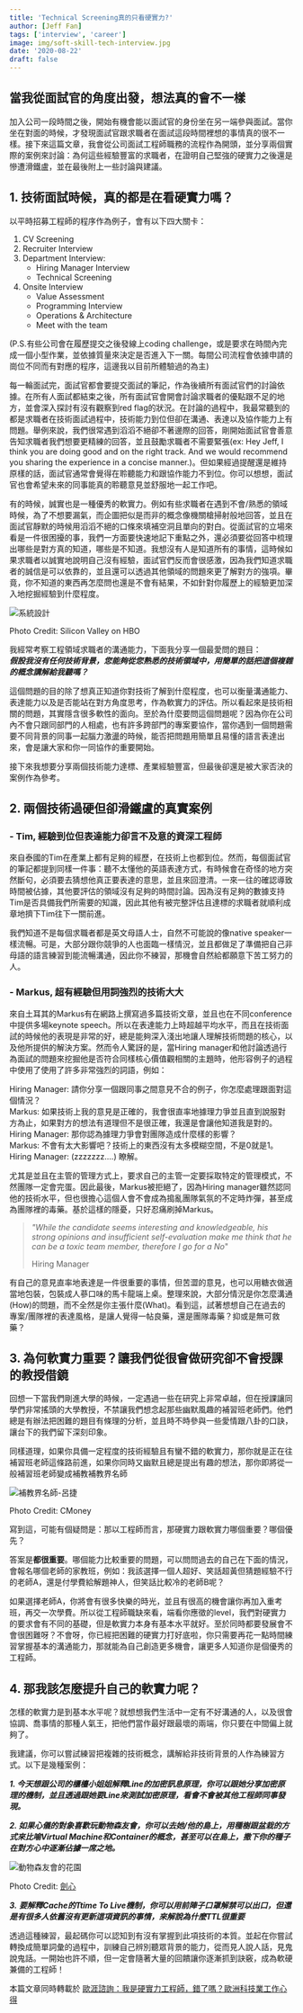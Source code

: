 ```yaml
---
title: 'Technical Screening真的只看硬實力?'
author: [Jeff Fan]
tags: ['interview', 'career']
image: img/soft-skill-tech-interview.jpg
date: '2020-08-22'
draft: false
---
```


## 當我從面試官的角度出發，想法真的會不一樣

加入公司一段時間之後，開始有機會能以面試官的身份坐在另一端參與面試。當你坐在對面的時候，才發現面試官跟求職者在面試這段時間裡想的事情真的很不一樣。接下來這篇文章，我會從公司面試工程師職務的流程作為開頭，並分享兩個實際的案例來討論：為何這些經驗豐富的求職者，在證明自己堅強的硬實力之後還是慘遭滑鐵盧，並在最後附上一些討論與建議。

## 1\. 技術面試時候，真的都是在看硬實力嗎？

以平時招募工程師的程序作為例子，會有以下四大關卡：

1. CV Screening
2. Recruiter Interview
3. Department Interview:
    - Hiring Manager Interview
    - Technical Screening
4. Onsite Interview
    - Value Assessment
    - Programming Interview
    - Operations & Architecture
    - Meet with the team

(P.S.有些公司會在履歷提交之後發線上coding challenge，或是要求在時間內完成一個小型作業，並依據質量來決定是否進入下一關。每間公司流程會依據申請的崗位不同而有對應的程序，這邊我以目前所體驗過的為主)

每一輪面試完，面試官都會要提交面試的筆記，作為後續所有面試官們的討論依據。在所有人面試都結束之後，所有面試官會開會討論求職者的優點跟不足的地方，並會深入探討有沒有觀察到red flag的狀況。在討論的過程中，我最常聽到的都是求職者在技術面試過程中，技術能力到位但卻在溝通、表達以及協作能力上有問題。舉例來說，我們很常遇到滔滔不絕卻不著邊際的回答，剛開始面試官會善意告知求職者我們想要更精練的回答，並且鼓勵求職者不需要緊張(ex: Hey Jeff, I think you are doing good and on the right track. And we would recommend you sharing the experience in a concise manner.)。但如果經過提醒還是維持原樣的話，面試官通常會覺得在聆聽能力和跟協作能力不到位。你可以想想，面試官也會希望未來的同事能真的聆聽意見並舒服地一起工作吧。

有的時候，誠實也是一種優秀的軟實力。例如有些求職者在遇到不會/熟悉的領域時候，為了不想要漏氣，而企圖把似是而非的概念像機關槍掃射般地回答，並且在面試官靜默的時候用滔滔不絕的口條來填補空洞且單向的對白。從面試官的立場來看是一件很困擾的事，我們一方面要快速地記下重點之外，還必須要從回答中梳理出哪些是對方真的知道，哪些是不知道。我想沒有人是知道所有的事情，這時候如果求職者以誠實地說明自己沒有經驗，面試官們反而會很感激，因為我們知道求職者的誠信是可以依靠的，並且還可以透過其他領域的問題來更了解對方的強項。畢竟，你不知道的東西再怎麼問也還是不會有結果，不如針對你履歷上的經驗更加深入地挖掘經驗到什麼程度。

![系統設計](https://lh3.googleusercontent.com/Uz0DvM4mMK3CESQ0Z3q7C-8YAT0GUKNN8FQseoWb0G1LGBrhmzAm-uSiUC-B3P2zYZgKJE6I95VsXCjDfoPXKNkMuusOTZRAyHUwVdnEfmdKYHqK8ed6-46migXKIZX8i7M-O3vn)

Photo Credit: Silicon Valley on HBO

我經常考察工程領域求職者的溝通能力，下面我分享一個最愛問的題目：  
**_假設我沒有任何技術背景，您能夠從您熟悉的技術領域中，用簡單的話把這個複雜的概念講解給我聽嗎？_**

這個問題的目的除了想真正知道你對技術了解到什麼程度，也可以衡量溝通能力、表達能力以及是否能站在對方角度思考，作為軟實力的評估。所以看起來是技術相關的問題，其實隱含很多軟性的面向。至於為什麼要問這個問題呢？因為你在公司內不會只跟同部門的人相處，也有許多跨部門的專案要協作，當你遇到一個問題需要不同背景的同事一起腦力激盪的時候，能否把問題用簡單且易懂的語言表達出來，會是讓大家和你一同協作的重要開始。

接下來我想要分享兩個技術能力達標、產業經驗豐富，但最後卻還是被大家否決的案例作為參考。

## 2\. 兩個技術過硬但卻滑鐵盧的真實案例

### \- Tim, 經驗到位但表達能力卻言不及意的資深工程師

來自泰國的Tim在產業上都有足夠的經歷，在技術上也都到位。然而，每個面試官的筆記都提到同樣一件事：聽不太懂他的英語表達方式，有時候會在奇怪的地方突然斷句，必須要去猜想他真正要表達的意思，並且來回澄清。一來一往的確認導致時間被佔據，其他要評估的領域沒有足夠的時間討論。因為沒有足夠的數據支持Tim是否具備我們所需要的知識，因此其他有被完整評估且達標的求職者就順利成章地擠下Tim往下一關前進。

我們知道不是每個求職者都是英文母語人士，自然不可能說的像native speaker一樣流暢。可是，大部分跟你競爭的人也面臨一樣情況，並且都做足了準備把自己非母語的語言練習到能流暢溝通，因此你不練習，那機會自然給都願意下苦工努力的人。

### \- Markus, 超有經驗但用詞強烈的技術大大

來自土耳其的Markus有在網路上撰寫過多篇技術文章，並且也在不同conference中提供多場keynote speech。所以在表達能力上時超越平均水平，而且在技術面試的時候他的表現是非常的好，總是能夠深入淺出地讓人理解技術問題的核心，以及他所提供的解決方案。然而令人驚訝的是，當Hiring manager和他討論透過行為面試的問題來挖掘他是否符合同樣核心價值觀相關的主題時，他形容例子的過程中使用了使用了許多非常強烈的詞語，例如：  
  
Hiring Manager: 請你分享一個跟同事之間意見不合的例子，你怎麼處理跟面對這個情況？  
Markus: 如果技術上我的意見是正確的，我會很直率地據理力爭並且直到說服對方為止，如果對方的想法有道理但不是很正確，我還是會讓他知道我是對的。  
Hiring Manager: 那你認為據理力爭會對團隊造成什麼樣的影響？  
Markus: 不會有太大影響吧？技術上的東西沒有太多模糊空間，不是0就是1。  
Hiring Manager: (zzzzzzz....) 瞭解。

尤其是並且在主管的管理方式上，要求自己的主管一定要採取特定的管理模式，不然團隊一定會完蛋。因此最後，Markus被拒絕了，因為Hiring manager雖然認同他的技術水平，但也很擔心這個人會不會成為搗亂團隊氣氛的不定時炸彈，甚至成為團隊裡的毒藥。基於這樣的隱憂，只好忍痛刷掉Markus。

> _"While the candidate seems interesting and knowledgeable, his strong opinions and insufficient self-evaluation make me think that he can be a toxic team member, therefore I go for a No_"
> 
> Hiring Manager

有自己的意見直率地表達是一件很重要的事情，但苦澀的意見，也可以用糖衣做適當地包裝，包裝成人蔘口味的馬卡龍端上桌。整理來說，大部分情況是你怎麼溝通(How)的問題，而不全然是你主張什麼(What)。看到這，試著想想自己在過去的專案/團隊裡的表達風格，是讓人覺得一帖良藥，還是團隊毒藥？抑或是無可救藥？

## 3\. 為何軟實力重要？讓我們從很會做研究卻不會授課的教授借鏡

回想一下當我們剛進大學的時候，一定遇過一些在研究上非常卓越，但在授課讓同學們非常搖頭的大學教授，不禁讓我們想念起那些幽默風趣的補習班老師們。他們總是有辦法把困難的題目有條理的分析，並且時不時參與一些愛情跟八卦的口訣，讓台下的我們留下深刻印象。

同樣道理，如果你具備一定程度的技術經驗且有蠻不錯的軟實力，那你就是正在往補習班老師這條路前進，如果你同時又幽默且總是提出有趣的想法，那你即將從一般補習班老師變成補教補教界名師

![補教界名師-呂捷](https://lh3.googleusercontent.com/iNyZInPeRo0hVjhOLZKR6WJ-UT9qrZhWPCxfb6760Li6BLoGyVmo_nXBUfnUfJGRZCTua0ILHEwiLQjDOs1vNjaQMsnuhJoKmPBMR-CkudwJZxGoOuHPUWX3bcZ-kx--4PWpur8g)

Photo Credit: CMoney

寫到這，可能有個疑問是：那以工程師而言，那硬實力跟軟實力哪個重要？哪個優先？

答案是**都很重要**。哪個能力比較重要的問題，可以問問過去的自己在下面的情況，會報名哪個老師的家教班，例如：我該選擇一個人超好、笑話超黃但猜題經驗不行的老師A，還是付學費給解題神人，但笑話比較冷的老師B呢？  

如果選擇老師A，你將會有很多快樂的時光，並且有很高的機會讓你再加入重考班，再交一次學費。所以從工程師職缺來看，端看你應徵的level，我們對硬實力的要求會有不同的基礎，但是軟實力本身有基本水平就好。至於同時都要發展會不會很困難呀？不會呀，你已經把困難的硬實力打好底啦，你只需要再花一點時間練習掌握基本的溝通能力，那就能為自己創造更多機會，讓更多人知道你是個優秀的工程師。

## 4\. 那我該怎麼提升自己的軟實力呢？

怎樣的軟實力是到基本水平呢？就想想我們生活中一定有不好溝通的人，以及很會協調、喬事情的那種人氣王，把他們當作最好跟最壞的兩端，你只要在中間偏上就夠了。

我建議，你可以嘗試練習把複雜的技術概念，講解給非技術背景的人作為練習方式。以下是幾種案例：

**_1\. 今天想跟公司的櫃檯小姐姐解釋Line的加密訊息原理，你可以跟她分享加密原理的機制，並且透過跟她要Line來測試加密原理，看會不會被其他工程師同事發現。_**

**_2\. 如果心儀的對象喜歡玩動物森友會，你可以去她/他的島上，用種樹跟盆栽的方式來比喻Virtual Machine和Container的概念，甚至可以在島上，撒下你的種子在對方心中逐漸佔據一席之地。_**

![動物森友會的花園](https://lh4.googleusercontent.com/91Q1aDj-yHNrxH5zXLczwmFM1ZfEjqgLm9-DUOS5PdhP62pb6nwrfhwDOXxR4MVYN0NnoAyMHHcWiVNCHG7fZtVkPtYWpEWVDTPjNpB4llgSmyFHSUxqUf6KTJ0EZKkwMDu6hN3j)

Photo Credit: [劍心](https://kenshin.hk/2020/05/12/%E3%80%8A%E5%8B%95%E7%89%A9%E6%A3%AE%E5%8F%8B%E6%9C%83%E3%80%8B9%E8%89%B2%E8%8A%B1%E5%9C%92%E5%AE%8C%E6%88%90%EF%BC%81%E5%85%A8%E8%89%B2%E8%8A%B1%E7%A8%AE%E6%A4%8D%E5%BF%83%E5%BE%97%E5%8F%8A%E8%8A%B1/)

_**3\.**_ **_要解釋Cache的Ttime To Live機制，你可以用前陣子口罩解禁可以出口，但還是有很多人依舊沒有更新這項資訊的事情，來解說為什麼TTL很重要_**

透過這種練習，最起碼你可以認知到有沒有掌握到此項技術的本質。並起在你嘗試轉換成簡單詞彙的過程中，訓練自己辨別聽眾背景的能力，從而見人說人話，見鬼說鬼話。一開始也許不順，但一定會隨著大量的回饋讓你逐漸抓到訣竅，成為軟硬兼備的工程師！

本篇文章同時轉載於 [歐涯諮詢：我是硬實力工程師，錯了嗎？歐洲科技業工作心得](https://oyacareer.com/hard-skill-engineer-disadvantage-working-in-europe/)
